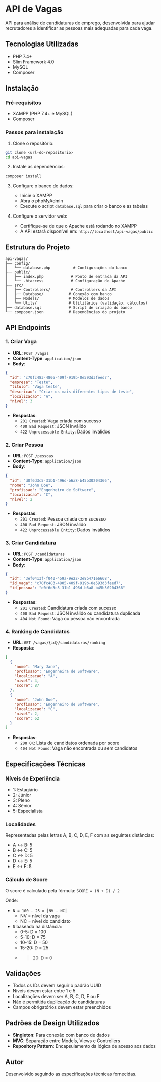 # API de Vagas

API para análise de candidaturas de emprego, desenvolvida para ajudar recrutadores a identificar as pessoas mais adequadas para cada vaga.

## Tecnologias Utilizadas

- PHP 7.4+
- Slim Framework 4.0
- MySQL
- Composer

## Instalação

### Pré-requisitos

- XAMPP (PHP 7.4+ e MySQL)
- Composer

### Passos para instalação

1. Clone o repositório:
```bash
git clone <url-do-repositorio>
cd api-vagas
```

2. Instale as dependências:
```bash
composer install
```

3. Configure o banco de dados:
   - Inicie o XAMPP
   - Abra o phpMyAdmin
   - Execute o script `database.sql` para criar o banco e as tabelas

4. Configure o servidor web:
   - Certifique-se de que o Apache está rodando no XAMPP
   - A API estará disponível em: `http://localhost/api-vagas/public`

## Estrutura do Projeto

```
api-vagas/
├── config/
│   └── database.php          # Configurações do banco
├── public/
│   ├── index.php            # Ponto de entrada da API
│   └── .htaccess            # Configuração do Apache
├── src/
│   ├── Controllers/         # Controllers da API
│   ├── Database/           # Conexão com banco
│   ├── Models/             # Modelos de dados
│   └── Utils/              # Utilitários (validação, cálculos)
├── database.sql            # Script de criação do banco
└── composer.json           # Dependências do projeto
```

## API Endpoints

### 1. Criar Vaga
- **URL**: `POST /vagas`
- **Content-Type**: `application/json`
- **Body**:
```json
{
  "id": "c70fc483-4805-409f-919b-0e593d3feed7",
  "empresa": "Teste",
  "titulo": "Vaga teste",
  "descricao": "Criar os mais diferentes tipos de teste",
  "localizacao": "A",
  "nivel": 3
}
```
- **Respostas**:
  - `201 Created`: Vaga criada com sucesso
  - `400 Bad Request`: JSON inválido
  - `422 Unprocessable Entity`: Dados inválidos

### 2. Criar Pessoa
- **URL**: `POST /pessoas`
- **Content-Type**: `application/json`
- **Body**:
```json
{
  "id": "d0f6d3c5-31b1-496d-b6a8-b45b30204366",
  "nome": "John Doe",
  "profissao": "Engenheiro de Software",
  "localizacao": "C",
  "nivel": 2
}
```
- **Respostas**:
  - `201 Created`: Pessoa criada com sucesso
  - `400 Bad Request`: JSON inválido
  - `422 Unprocessable Entity`: Dados inválidos

### 3. Criar Candidatura
- **URL**: `POST /candidaturas`
- **Content-Type**: `application/json`
- **Body**:
```json
{
  "id": "3ef0413f-f040-459a-9e22-3e8b471e6668",
  "id_vaga": "c70fc483-4805-409f-919b-0e593d3feed7",
  "id_pessoa": "d0f6d3c5-31b1-496d-b6a8-b45b30204366"
}
```
- **Respostas**:
  - `201 Created`: Candidatura criada com sucesso
  - `400 Bad Request`: JSON inválido ou candidatura duplicada
  - `404 Not Found`: Vaga ou pessoa não encontrada

### 4. Ranking de Candidatos
- **URL**: `GET /vagas/{id}/candidaturas/ranking`
- **Resposta**:
```json
[
  {
    "nome": "Mary Jane",
    "profissao": "Engenheira de Software",
    "localizacao": "A",
    "nivel": 4,
    "score": 87
  },
  {
    "nome": "John Doe",
    "profissao": "Engenheiro de Software",
    "localizacao": "C",
    "nivel": 2,
    "score": 62
  }
]
```
- **Respostas**:
  - `200 OK`: Lista de candidatos ordenada por score
  - `404 Not Found`: Vaga não encontrada ou sem candidatos

## Especificações Técnicas

### Níveis de Experiência
- 1: Estagiário
- 2: Júnior
- 3: Pleno
- 4: Sênior
- 5: Especialista

### Localidades
Representadas pelas letras A, B, C, D, E, F com as seguintes distâncias:
- A ↔ B: 5
- B ↔ C: 5
- C ↔ D: 5
- D ↔ E: 5
- E ↔ F: 5

### Cálculo de Score
O score é calculado pela fórmula: `SCORE = (N + D) / 2`

Onde:
- `N = 100 - 25 × |NV - NC|`
  - NV = nível da vaga
  - NC = nível do candidato
- `D` baseado na distância:
  - 0-5: D = 100
  - 5-10: D = 75
  - 10-15: D = 50
  - 15-20: D = 25
  - >20: D = 0

## Validações

- Todos os IDs devem seguir o padrão UUID
- Níveis devem estar entre 1 e 5
- Localizações devem ser A, B, C, D, E ou F
- Não é permitida duplicação de candidaturas
- Campos obrigatórios devem estar preenchidos

## Padrões de Design Utilizados

- **Singleton**: Para conexão com banco de dados
- **MVC**: Separação entre Models, Views e Controllers
- **Repository Pattern**: Encapsulamento da lógica de acesso aos dados

## Autor

Desenvolvido seguindo as especificações técnicas fornecidas.
